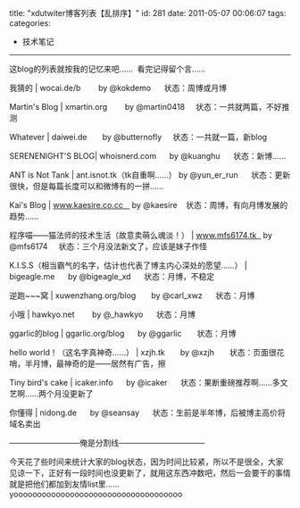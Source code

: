 title: "xdutwiter博客列表【乱排序】"
id: 281
date: 2011-05-07 00:06:07
tags: 
categories: 
- 技术笔记
---

这blog的列表就按我的记忆来吧……  看完记得留个言……

我猜的 | wocai.de/b        by @kokdemo      状态：周博或月博<!--more-->

Martin's Blog | xmartin.org        by @martin0418     状态：一共就两篇，不好推测

Whatever | daiwei.de       by @butternofly     状态：一共就一篇，新blog

SERENENIGHT'S BLOG| whoisnerd.com      by @kuanghu      状态：新博……

ANT is Not Tank | ant.isnot.tk（tk自重啊……） by @yun_er_run      状态：更新很快，但是每篇长度可以和微博有的一拼……

Kai's Blog | www.kaesire.co.cc    by @kaesire    状态：周博，有向月博发展的趋势……

程序喵——猫法师的技术生活（故意卖萌么魂淡！） | www.mfs6174.tk   by @mfs6174     状态：三个月没法新文了，应该是妹子作怪

K.I.S.S（相当霸气的名字，估计也代表了博主内心深处的愿望……） | bigeagle.me      by @bigeagle_xd      状态：月博，不稳定

逆跑~~~窝 | xuwenzhang.org/blog       by @carl_xwz      状态：月博

小哦 | hawkyo.net        by @_hawkyo      状态：月博

ggarlic的blog | ggarlic.org/blog      by @ggarlic       状态：月博

hello world！（这名字真神奇……） | xzjh.tk       by @xzjh       状态：页面很花哨，半月博，最神奇的是——居然有广告，擦

Tiny bird's cake | icaker.info      by @icaker      状态：果断重磅推荐啊……多文艺啊……两个月没更新了

你懂得 | nidong.de      by @seansay      状态：生前是半年博，后被博主高价将域名卖出

—————————俺是分割线———————————

今天花了些时间来统计大家的blog状态，因为时间比较紧，所以不是很全，大家见谅一下，正好有一段时间也没更新了，就用这东西冲数吧，然后一会要干的事情就是把他们都加到友情list里……yoooooooooooooooooooooooooooooooooooo